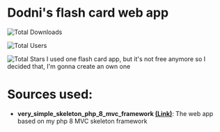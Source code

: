# Dodni's flash card web app
![Total Downloads](https://img.shields.io/github/downloads/USER/REPO/total)

![Total Users](https://img.shields.io/github/forks/USER/REPO?style=social)

![Total Stars](https://img.shields.io/github/stars/USER/REPO?style=social)
 I used one flash card app, but it's not free anymore so I decided that, I'm gonna create an own one

# Sources used:
- **very_simple_skeleton_php_8_mvc_framework [(Link)](https://github.com/Dodni/very_simple_skeleton_php_8_mvc_framework/tree/main)**: The web app based on my php 8 MVC skeleton framework
